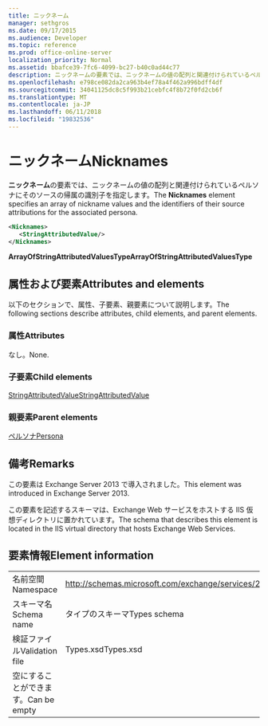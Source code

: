 ```yaml
---
title: ニックネーム
manager: sethgros
ms.date: 09/17/2015
ms.audience: Developer
ms.topic: reference
ms.prod: office-online-server
localization_priority: Normal
ms.assetid: bbafce39-7fc6-4099-bc27-b40c0ad44c77
description: ニックネームの要素では、ニックネームの値の配列と関連付けられているペルソナにそのソースの帰属の識別子を指定します。
ms.openlocfilehash: e798ce082da2ca963b4ef78a4f462a996bdff4df
ms.sourcegitcommit: 34041125dc8c5f993b21cebfc4f8b72f0fd2cb6f
ms.translationtype: MT
ms.contentlocale: ja-JP
ms.lasthandoff: 06/11/2018
ms.locfileid: "19832536"
---
```

# <a name="nicknames"></a><span data-ttu-id="1040c-103">ニックネーム</span><span class="sxs-lookup"><span data-stu-id="1040c-103">Nicknames</span></span>

<span data-ttu-id="1040c-104">**ニックネーム**の要素では、ニックネームの値の配列と関連付けられているペルソナにそのソースの帰属の識別子を指定します。</span><span class="sxs-lookup"><span data-stu-id="1040c-104">The **Nicknames** element specifies an array of nickname values and the identifiers of their source attributions for the associated persona.</span></span> 
  
```XML
<Nicknames>
   <StringAttributedValue/>
</Nicknames>
```

<span data-ttu-id="1040c-105">**ArrayOfStringAttributedValuesType**</span><span class="sxs-lookup"><span data-stu-id="1040c-105">**ArrayOfStringAttributedValuesType**</span></span>

## <a name="attributes-and-elements"></a><span data-ttu-id="1040c-106">属性および要素</span><span class="sxs-lookup"><span data-stu-id="1040c-106">Attributes and elements</span></span>

<span data-ttu-id="1040c-107">以下のセクションで、属性、子要素、親要素について説明します。</span><span class="sxs-lookup"><span data-stu-id="1040c-107">The following sections describe attributes, child elements, and parent elements.</span></span>
  
### <a name="attributes"></a><span data-ttu-id="1040c-108">属性</span><span class="sxs-lookup"><span data-stu-id="1040c-108">Attributes</span></span>

<span data-ttu-id="1040c-109">なし。</span><span class="sxs-lookup"><span data-stu-id="1040c-109">None.</span></span>
  
### <a name="child-elements"></a><span data-ttu-id="1040c-110">子要素</span><span class="sxs-lookup"><span data-stu-id="1040c-110">Child elements</span></span>

[<span data-ttu-id="1040c-111">StringAttributedValue</span><span class="sxs-lookup"><span data-stu-id="1040c-111">StringAttributedValue</span></span>](stringattributedvalue.md)
  
### <a name="parent-elements"></a><span data-ttu-id="1040c-112">親要素</span><span class="sxs-lookup"><span data-stu-id="1040c-112">Parent elements</span></span>

[<span data-ttu-id="1040c-113">ペルソナ</span><span class="sxs-lookup"><span data-stu-id="1040c-113">Persona</span></span>](persona.md)
  
## <a name="remarks"></a><span data-ttu-id="1040c-114">備考</span><span class="sxs-lookup"><span data-stu-id="1040c-114">Remarks</span></span>

<span data-ttu-id="1040c-115">この要素は Exchange Server 2013 で導入されました。</span><span class="sxs-lookup"><span data-stu-id="1040c-115">This element was introduced in Exchange Server 2013.</span></span>
  
<span data-ttu-id="1040c-116">この要素を記述するスキーマは、Exchange Web サービスをホストする IIS 仮想ディレクトリに置かれています。</span><span class="sxs-lookup"><span data-stu-id="1040c-116">The schema that describes this element is located in the IIS virtual directory that hosts Exchange Web Services.</span></span>
  
## <a name="element-information"></a><span data-ttu-id="1040c-117">要素情報</span><span class="sxs-lookup"><span data-stu-id="1040c-117">Element information</span></span>

|||
|:-----|:-----|
|<span data-ttu-id="1040c-118">名前空間</span><span class="sxs-lookup"><span data-stu-id="1040c-118">Namespace</span></span>  <br/> |http://schemas.microsoft.com/exchange/services/2006/types  <br/> |
|<span data-ttu-id="1040c-119">スキーマ名</span><span class="sxs-lookup"><span data-stu-id="1040c-119">Schema name</span></span>  <br/> |<span data-ttu-id="1040c-120">タイプのスキーマ</span><span class="sxs-lookup"><span data-stu-id="1040c-120">Types schema</span></span>  <br/> |
|<span data-ttu-id="1040c-121">検証ファイル</span><span class="sxs-lookup"><span data-stu-id="1040c-121">Validation file</span></span>  <br/> |<span data-ttu-id="1040c-122">Types.xsd</span><span class="sxs-lookup"><span data-stu-id="1040c-122">Types.xsd</span></span>  <br/> |
|<span data-ttu-id="1040c-123">空にすることができます。</span><span class="sxs-lookup"><span data-stu-id="1040c-123">Can be empty</span></span>  <br/> ||
   

